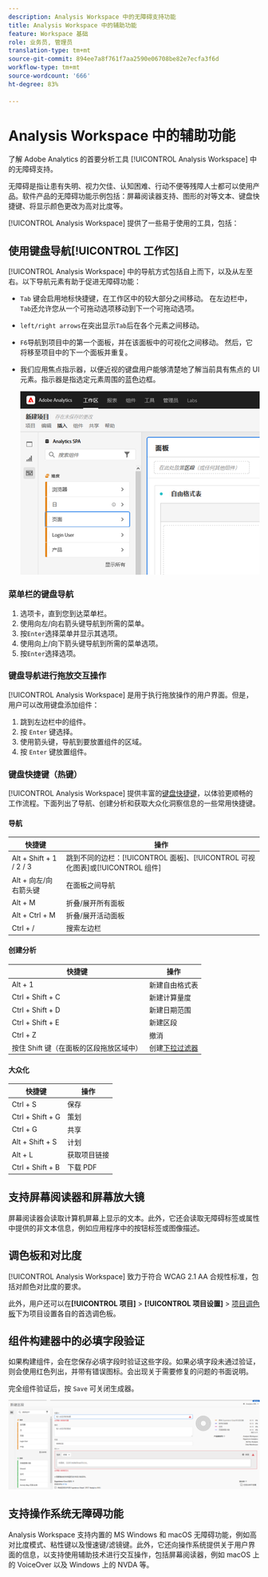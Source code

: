 ```yaml
---
description: Analysis Workspace 中的无障碍支持功能
title: Analysis Workspace 中的辅助功能
feature: Workspace 基础
role: 业务员, 管理员
translation-type: tm+mt
source-git-commit: 894ee7a8f761f7aa2590e06708be82e7ecfa3f6d
workflow-type: tm+mt
source-wordcount: '666'
ht-degree: 83%

---
```



# Analysis Workspace 中的辅助功能

了解 Adobe Analytics 的首要分析工具 [!UICONTROL Analysis Workspace] 中的无障碍支持。

无障碍是指让患有失明、视力欠佳、认知困难、行动不便等残障人士都可以使用产品。软件产品的无障碍功能示例包括：屏幕阅读器支持、图形的对等文本、键盘快捷键、将显示颜色更改为高对比度等。

[!UICONTROL Analysis Workspace] 提供了一些易于使用的工具，包括：

## 使用键盘导航[!UICONTROL 工作区]

[!UICONTROL Analysis Workspace] 中的导航方式包括自上而下，以及从左至右。以下导航元素有助于促进无障碍功能：

* `Tab` 键会启用地标快捷键，在工作区中的较大部分之间移动。 在左边栏中，`Tab`还允许您从一个可拖动选项移动到下一个可拖动选项。
* `left/right arrows`在突出显示`Tab`后在各个元素之间移动。
* `F6`导航到项目中的第一个面板，并在该面板中的可视化之间移动。 然后，它将移至项目中的下一个面板并重复。
* 我们应用焦点指示器，以便近视的键盘用户能够清楚地了解当前具有焦点的 UI 元素。指示器是指选定元素周围的蓝色边框。

   ![焦点指示器](assets/focus-indicator.png)

### 菜单栏的键盘导航

1. 选项卡，直到您到达菜单栏。
1. 使用向左/向右箭头键导航到所需的菜单。
1. 按`Enter`选择菜单并显示其选项。
1. 使用向上/向下箭头键导航到所需的菜单选项。
1. 按`Enter`选择选项。

### 键盘导航进行拖放交互操作

[!UICONTROL Analysis Workspace] 是用于执行拖放操作的用户界面。但是，用户可以改用键盘添加组件：

1. 跳到左边栏中的组件。
1. 按 `Enter` 键选择。
1. 使用箭头键，导航到要放置组件的区域。
1. 按 `Enter` 键放置组件。

### 键盘快捷键（热键）

[!UICONTROL Analysis Workspace] 提供丰富的[键盘快捷键](https://docs.adobe.com/content/help/zh-Hans/analytics/analyze/analysis-workspace/build-workspace-project/fa-shortcut-keys.html)，以体验更顺畅的工作流程。下面列出了导航、创建分析和获取大众化洞察信息的一些常用快捷键。

#### 导航

| 快捷键 | 操作 |
|---|---|
| Alt + Shift + 1 / 2 / 3 | 跳到不同的边栏：[!UICONTROL 面板]、[!UICONTROL 可视化图表]或[!UICONTROL 组件] |
| Alt + 向左/向右箭头键 | 在面板之间导航 |
| Alt + M | 折叠/展开所有面板 |
| Alt + Ctrl + M | 折叠/展开活动面板 |
| Ctrl + / | 搜索左边栏 |

#### 创建分析

| 快捷键 | 操作 |
|---|---|
| Alt + 1 | 新建自由格式表 |
| Ctrl + Shift + C | 新建计算量度 |
| Ctrl + Shift + D | 新建日期范围 |
| Ctrl + Shift + E | 新建区段 |
| Ctrl + Z | 撤消 |
| 按住 Shift 键（在面板的区段拖放区域中） | 创建[下拉过滤器](https://docs.adobe.com/content/help/en/analytics-learn/tutorials/analysis-workspace/using-panels/using-drop-down-filters.html) |

#### 大众化

| 快捷键 | 操作 |
|---|---|
| Ctrl + S | 保存 |
| Ctrl + Shift + G | 策划 |
| Ctrl + G | 共享 |
| Alt + Shift + S | 计划 |
| Alt + L | 获取项目链接 |
| Ctrl + Shift + B | 下载 PDF |

## 支持屏幕阅读器和屏幕放大镜

屏幕阅读器会读取计算机屏幕上显示的文本。此外，它还会读取无障碍标签或属性中提供的非文本信息，例如应用程序中的按钮标签或图像描述。

## 调色板和对比度

[!UICONTROL Analysis Workspace] 致力于符合 WCAG 2.1 AA 合规性标准，包括对颜色对比度的要求。

此外，用户还可以在&#x200B;**[!UICONTROL 项目]** > **[!UICONTROL 项目设置]** > [项目调色板](https://docs.adobe.com/content/help/zh-Hans/analytics/analyze/analysis-workspace/build-workspace-project/color-palettes.html)下为项目设置各自的首选调色板。

## 组件构建器中的必填字段验证

如果构建组件，会在您保存必填字段时验证这些字段。如果必填字段未通过验证，则会使用红色列出，并带有错误图标。会出现关于需要修复的问题的书面说明。

完全组件验证后，按 `Save` 可关闭生成器。

![错误验证](assets/error-validation.png)

## 支持操作系统无障碍功能

Analysis Workspace 支持内置的 MS Windows 和 macOS 无障碍功能，例如高对比度模式、粘性键以及慢速键/滤镜键。此外，它还向操作系统提供关于用户界面的信息，以支持使用辅助技术进行交互操作，包括屏幕阅读器，例如 macOS 上的 VoiceOver 以及 Windows 上的 NVDA 等。
